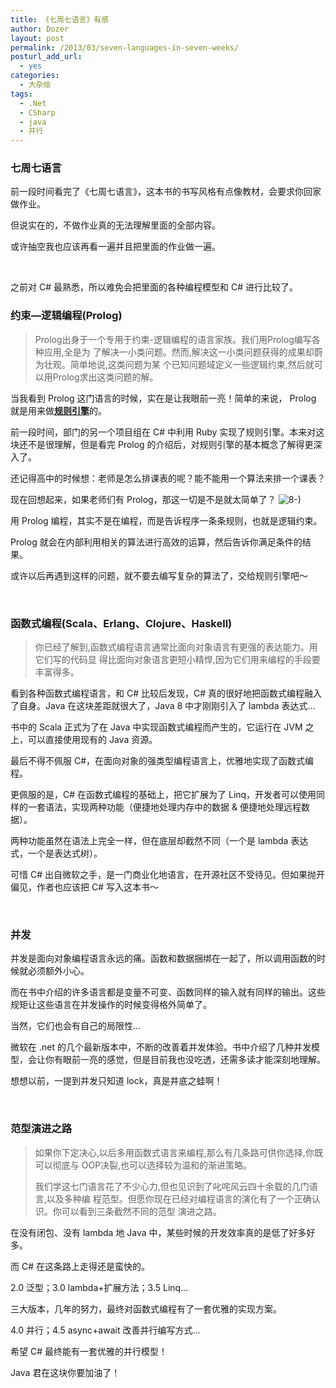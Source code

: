 ```yaml
---
title: 《七周七语言》有感
author: Dozer
layout: post
permalink: /2013/03/seven-languages-in-seven-weeks/
posturl_add_url:
  - yes
categories:
  - 大杂烩
tags:
  - .Net
  - CSharp
  - java
  - 并行
---
```


### <span id="i">七周七语言</span>

前一段时间看完了《七周七语言》，这本书的书写风格有点像教材，会要求你回家做作业。

但说实在的，不做作业真的无法理解里面的全部内容。

或许抽空我也应该再看一遍并且把里面的作业做一遍。

&nbsp;

之前对 C# 最熟悉，所以难免会把里面的各种编程模型和 C# 进行比较了。

<!--more-->

### <span id="Prolog">约束—逻辑编程(Prolog)</span>

> Prolog出身于一个专用于约束-逻辑编程的语言家族。我们用Prolog编写各种应用,全是为 了解决一小类问题。然而,解决这一小类问题获得的成果却蔚为壮观。简单地说,这类问题为某 个已知问题域定义一些逻辑约束,然后就可以用Prolog求出这类问题的解。

当我看到 Prolog 这门语言的时候，实在是让我眼前一亮！简单的来说， Prolog 就是用来做<a href="http://baike.baidu.com/view/1636209.htm" target="_blank"><strong>规则引擎</strong></a>的。

前一段时间，部门的另一个项目组在 C# 中利用 Ruby 实现了规则引擎。本来对这块还不是很理解，但是看完 Prolog 的介绍后，对规则引擎的基本概念了解得更深入了。

还记得高中的时候想：老师是怎么排课表的呢？能不能用一个算法来排一个课表？

现在回想起来，如果老师们有 Prolog，那这一切是不是就太简单了？ <img src="http://www.dozer.cc/wp-includes/images/smilies/icon_cool.gif" alt="8-)" class="wp-smiley" /> 

用 Prolog 编程，其实不是在编程，而是告诉程序一条条规则，也就是逻辑约束。

Prolog 就会在内部利用相关的算法进行高效的运算，然后告诉你满足条件的结果。

或许以后再遇到这样的问题，就不要去编写复杂的算法了，交给规则引擎吧～

&nbsp;

### <span id="ScalaErlangClojureHaskell">函数式编程(Scala、Erlang、Clojure、Haskell)</span>

> 你已经了解到,函数式编程语言通常比面向对象语言有更强的表达能力。用它们写的代码显 得比面向对象语言更短小精悍,因为它们用来编程的手段要丰富得多。

看到各种函数式编程语言，和 C# 比较后发现，C# 真的很好地把函数式编程融入了自身。Java 在这块差距就很大了，Java 8 中才刚刚引入了 lambda 表达式…

书中的 Scala 正式为了在 Java 中实现函数式编程而产生的，它运行在 JVM 之上，可以直接使用现有的 Java 资源。

最后不得不佩服 C#，在面向对象的强类型编程语言上，优雅地实现了函数式编程。

更佩服的是，C# 在函数式编程的基础上，把它扩展为了 Linq，开发者可以使用同样的一套语法，实现两种功能（便捷地处理内存中的数据 & 便捷地处理远程数据）。

两种功能虽然在语法上完全一样，但在底层却截然不同（一个是 lambda 表达式，一个是表达式树）。

可惜 C# 出自微软之手，是一门商业化地语言，在开源社区不受待见。但如果抛开偏见，作者也应该把 C# 写入这本书～

&nbsp;

### <span id="i-2">并发</span>

并发是面向对象编程语言永远的痛。函数和数据捆绑在一起了，所以调用函数的时候就必须额外小心。

而在书中介绍的许多语言都是变量不可变、函数同样的输入就有同样的输出。这些规矩让这些语言在并发操作的时候变得格外简单了。

当然，它们也会有自己的局限性…

微软在 .net 的几个最新版本中，不断的改善着并发体验。书中介绍了几种并发模型，会让你有眼前一亮的感觉，但是目前我也没吃透，还需多读才能深刻地理解。

想想以前，一提到并发只知道 lock，真是井底之蛙啊！

&nbsp;

### <span id="i-3">范型演进之路</span>

> 如果你下定决心,以后多用函数式语言来编程,那么有几条路可供你选择,你既可以彻底与 OOP决裂,也可以选择较为温和的渐进策略。
> 
> 我们学这七门语言花了不少心力,但也见识到了叱咤风云四十余载的几门语言,以及多种编 程范型。但愿你现在已经对编程语言的演化有了一个正确认识。你可以看到三条截然不同的范型 演进之路。

在没有闭包、没有 lambda 地 Java 中，某些时候的开发效率真的是低了好多好多。

而 C# 在这条路上走得还是蛮快的。

2.0 泛型；3.0 lambda+扩展方法；3.5 Linq…

三大版本，几年的努力，最终对函数式编程有了一套优雅的实现方案。

4.0 并行；4.5 async+await 改善并行编写方式…

希望 C# 最终能有一套优雅的并行模型！

Java 君在这块你要加油了！
